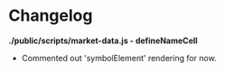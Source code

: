 # Changelog

**./public/scripts/market-data.js - defineNameCell**
* Commented out 'symbolElement' rendering for now.
